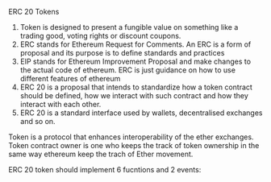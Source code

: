 ERC 20 Tokens 
1. Token is designed to present a fungible value on something like a trading good, voting rights or discount coupons.
2. ERC stands for Ethereum Request for Comments. An ERC is a form of proposal and its purpose is to define standards and practices
3. EIP stands for Ethereum Improvement Proposal and make changes to the actual code of ethereum. ERC is just guidance on how to use different features of ethereum
4. ERC 20 is a proposal that intends to standardize how a token contract should be defined, how we interact with such contract and how they interact with each other.
5. ERC 20 is a standard interface used by wallets, decentralised exchanges and so on.


Token is a protocol that enhances interoperability of the ether exchanges. Token contract owner is one who keeps the track of token ownership in the same way 
ethereum keep the trach of Ether movement. 

ERC 20 token should implement 6 fucntions and 2 events: 
